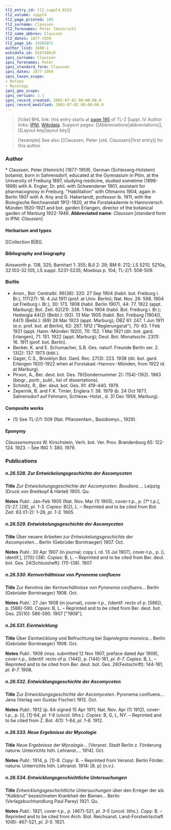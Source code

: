 ```yaml
---
tl2_entry_id: tl2_suppl4_0153
tl2_volume: suppl4
tl2_page_printed: 195
tl2_surname: Claussen
tl2_forenames: Peter [Heinrich]
tl2_name_abbrev: Claussen
tl2_dates: 1877-1959
tl2_page_id: 33265872
author_lsid: 1680-1
wikidata_id: Q16320610
ipni_surname: Claussen
ipni_forenames: Peter
ipni_standard_form: Claussen
ipni_dates: 1877-1959
ipni_taxon_scope: 
- Botany
- Mycology
ipni_geo_scope: 
ipni_version: 1.1
ipni_record_created: 2003-07-02 00:00:00.0
ipni_record_modified: 2003-07-02 00:00:00.0
---
```


> [!cite] BHL link: this entry starts at [page 195](https://www.biodiversitylibrary.org/page/33265872) of TL-2 Suppl. IV
> Author links: [IPNI](https://www.ipni.org/a/1680-1), [Wikidata](https://www.wikidata.org/wiki/Q16320610). Support pages: [[Abbreviations|abbreviations]], [[Layout key|layout key]]

> [!example] See also [[Claussen, Peter {std. Claussen}|first entry]] for this author

### Author

\* Claussen, Peter \[Heinrich\] (1877-1959), German (Schleswig-Holstein) botanist, born in Sahrensdorf, educated at the Gymnasium in Plön, at the University of Freiburg 1897, studying medicine, studied sometime (1898-1899) with A. Engler, Dr. phil. with Schwendener 1901, assistant for pharmacognosy in Freiburg, "Habilitation" with Oltmanns 1904, again in Berlin 1907 with A. Kny and G. Haberlandt, professor ib. 1911, with the Biologische Reichsanstalt 1912-1920, at the Forstakademie in Hannoversch Münden 1920-1921 and bot. garden Erlangen, director of the botanical garden of Marburg 1922-1946. 
**Abbreviated name**: *Claussen* \[standard form in IPNI: *Claussen*\]

#### Herbarium and types

[[Collection B|B]].

#### Bibliography and biography

Ainsworth p. 138, 325; Barnhart 1: 355; BJI 2: 29; BM 6: 212; LS 5210, 5210a, 32.103-32.105, LS suppl. 5231-5235; Moebius p. 104; TL-2/1: 508-509.

#### Biofile

- Anon., Bot. Centralbl. 96(38): 320. 27 Sep 1904 (habil. bot. Freiburg i. Br.), 117(27): 16. 4 Jul 1911 (prof. at Univ. Berlin); Nat. Nov. 26: 598. 1904 (at Freiburg i. Br.), 30: 173. 1908 (habil. Berlin 1907), 44: 77. 1922 (appt. Marburg); Bot. Zeit. 62(21): 336. 1 Nov 1904 (habil. Bot. Freiburg i. Br.); Hedwigia 44(2) (Beibl.): (92). 13 Mar 1905 (habil. Bot. Freiburg \[1904\]), 64(1) (Beibl.): (69) 28 Mar 1923 (appt. Marburg); ÖBZ 61: 247. 1 Jun 1911 (e.o. prof. bot. at Berlin), 62: 287. 1912 ("Regierungsrat"), 70: 63. 1 Feb 1921 (appt. Hann.-Münden 1920), 70: 152. 1 Mai 1921 (dir. bot. gard. Erlangen), 71: 151. 1922 (appt. Marburg); Deut. Bot. Monatsschr. 23(1): 16. 1911 (prof. bot. Berlin).
- Becker, K. and E. Schumacher, S.B. Ges. naturf. Freunde Berlin ser. 2. 13(2): 137. 1973 (bibl.).
- Gager, C.S., Brooklyn Bot. Gard. Rec. 27(3): 223. 1938 (dir. bot. gard. Erlangen 1920-1922 when at Forstakad.-Hannov.-Münden, from 1922 id. at Marburg).
- Pirson, A., Ber. deut. bot. Ges. 76(Sondernummer 2): (154)-(162). 1963 (biogr., portr., publ., list of dissertations).
- Schmitz, R., Ber. deut. bot. Ges. 91: 419-440. 1979.
- Zepernik, B. and F.K. Timler, Englera 1: 38. 1979 (b. 24 Oct 1877, Sahrensdorf auf Fehmarn, Schlesw.-Holst., d. 31 Dec 1959, Marburg).

#### Composite works

- (1) See TL-2/1: 509 (Nat. Pflanzenfam., Basidiomyc., 1929).

#### Eponymy

*Claussenomyces* W. Kirschstein, Verh. bot. Ver. Prov. Brandenburg 65: 122- 124. 1923. – See ING 1: 380. 1979.

### Publications

##### n.26.528. Zur Entwickelungsgeschichte der Ascomyceten

**Title**
*Zur Entwickelungsgeschichte der Ascomyceten*. *Boudiera*.... Leipzig (Druck von Breitkopf & Härtel) 1905. Qu.

**Notes**
*Publ*.: Jan-Feb 1905 (Nat. Nov. Mar (1) 1905), cover-t.p., p. \[1\* t.p.\], \[1\]-27, \[28\], *pl. 1-3.*
*Copies*: B(2), L. – Reprinted and to be cited from Bot. Zeit. 63 I(1-2): 1-28, *pl. 1-3.* 1905.

##### n.26.529. Entwickelungsgeschichte der Ascomyceten

**Title**
Über neuere Arbeiten zur *Entwickelungsgeschichte der Ascomyceten*... Berlin (Gebrüder Borntraeger) 1907. Oct.

**Notes**
*Publ*.: 30 Apr 1907 (in journal; copy L rd. 13 Jul 1907), cover-t.p., p. \[i, identif.\], \[(11)\]-(38).
*Copies*: B, L. – Reprinted and to be cited from Ber. deut. bot. Ges. 24(Schlussheft): (11)-(38). 1907.

##### n.26.530. Kernverhältnisse von Pyronema confluens

**Title**
Zur Kenntnis der *Kernverhältnisse von Pyronema confluens*... Berlin (Gebrüder Borntraeger) 1908. Oct.

**Notes**
*Publ*.: 27 Jan 1908 (in journal), cover-t.p., (identif. recto of p. \[586\]), p. \[586\]-590. *Copies*: B, L. – Reprinted and to be cited from Ber. deut. bot. Ges. 25(10): 586-590. 1907 \["1908"\].

##### n.26.531. Eientwicklung

**Title**
Über *Eientwicklung* und Befruchtung bei *Saprolegnia monoica*... Berlin (Gebrüder Borntraeger) 1908. Oct.

**Notes**
*Publ*.: 1908 (mss. submitted 12 Nov 1907, preface dated Apr 1908), cover-t.p., (identif. recto of p. \[144\]), p. \[144\]-161, *pl. 6-7.* *Copies*: B, L. – Reprinted and to be cited from Ber. deut. bot. Ges. 26(Festschrift): 144-161, *pl. 6-7.* 1908.

##### n.26.532. Entwicklungsgeschichte der Ascomyceten

**Title**
Zur *Entwicklungsgeschichte der Ascomyceten*. Pyronema confluens... Jena (Verlag von Gustav Fischer) 1912. Oct.

**Notes**
*Publ*.: 1912 (p. 64 signed 15 Apr 1911; Nat. Nov. Apr (1) 1912), cover-t.p., p. \[i\], \[1\]-64, *pl. 1-6* (uncol. liths.). *Copies*: B, G, L, NY. – Reprinted and to be cited from Z. Bot. 4(1): 1-64, *pl. 1-6.* 1912.

##### n.26.533. Neue Ergebnisse der Mycologie

**Title**
*Neue Ergebnisse der Mycologie*... \[Veranst. Stadt Berlin z. Förderung naturw. Unterrichts höh. Lehranst.... 1914\]. Oct.

**Notes**
*Publ*.: 1914, p. \[1\]-8. *Copy*: B. – Reprinted from Veranst. Berlin Förder. naturw. Unterrichts höh. Lehranst. 1914: \[8. p\] (n.v.).

##### n.26.534. Entwicklungsgeschichtliche Untersuchungen

**Title**
*Entwicklungsgeschichtliche Untersuchungen* über den Erreger der als "*Kalkbrut*" bezeichneten Krankheit der Bienen... Berlin (Verlagsbuchhandlung Paul Parey) 1921. Qu.

**Notes**
*Publ*.: 1921, cover-t.p., p. \[467\]-521, *pl. 3-5* (uncol. liths.). *Copy*: B. – Reprinted and to be cited from Arch. Biol. Reichsanst. Land-Forstwirtschaft 10(6): 467-521, *pl. 3-5.* 1921.

